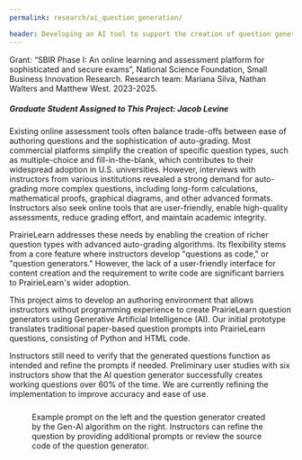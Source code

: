 ```yaml
---
permalink: research/ai_question_generation/

header: Developing an AI tool to support the creation of question generators
---
```


Grant: “SBIR Phase I: An online learning and assessment platform for sophisticated and secure exams”, National Science Foundation, Small Business Innovation Research. Research team: Mariana Silva, Nathan Walters and Matthew West. 2023-2025.

##### *Graduate Student Assigned to This Project: Jacob Levine*

Existing online assessment tools often balance trade-offs between ease of authoring questions and the sophistication of auto-grading. Most commercial platforms simplify the creation of specific question types, such as multiple-choice and fill-in-the-blank, which contributes to their widespread adoption in U.S. universities. However, interviews with instructors from various institutions revealed a strong demand for auto-grading more complex questions, including long-form calculations, mathematical proofs, graphical diagrams, and other advanced formats. Instructors also seek online tools that are user-friendly, enable high-quality assessments, reduce grading effort, and maintain academic integrity.

PrairieLearn addresses these needs by enabling the creation of richer question types with advanced auto-grading algorithms. Its flexibility stems from a core feature where instructors develop "questions as code," or "question generators." However, the lack of a user-friendly interface for content creation and the requirement to write code are significant barriers to PrairieLearn's wider adoption.

This project aims to develop an authoring environment that allows instructors without programming experience to create PrairieLearn question generators using Generative Artificial Intelligence (AI). Our initial prototype translates traditional paper-based question prompts into PrairieLearn questions, consisting of Python and HTML code.

Instructors still need to verify that the generated questions function as intended and refine the prompts if needed. Preliminary user studies with six instructors show that the AI question generator successfully creates working questions over 60% of the time. We are currently refining the implementation to improve accuracy and ease of use. 


<figure class="figure border m-3 rounded mx-auto d-block">
   <img src="{{ site.baseurl }}/pages/images/QGAI-1.pdf" alt="" style="display: block; margin-left: auto; margin-right: auto; margin-top:10px;
   margin-bottom:10px; max-height: 400px; max-width: 90%;  clear:">
   <figcaption class="figure-caption text-center"> Example prompt on the left and the question generator created by the Gen-AI algorithm on the right. Instructors can refine the question by providing additional prompts or review the source code of the question generator. </figcaption>
</figure>